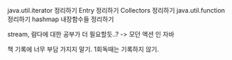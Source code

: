 java.util.iterator 정리하기
Entry 정리하기
Collectors 정리하기
java.util.function 정리하기
hashmap 내장함수들 정리하기

stream, 람다에 대한 공부가 더 필요할듯..? -> 모던 액션 인 자바

책 기록에 너무 부담 가지지 말기. 1회독때는 기록하지 않기.

